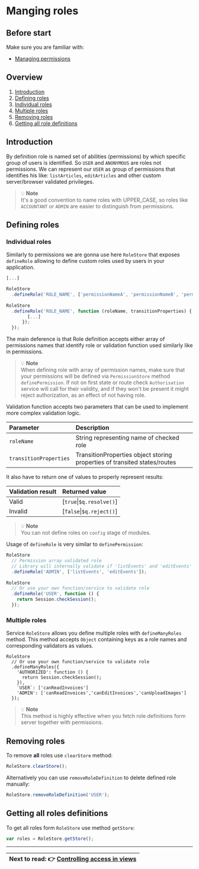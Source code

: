 Manging roles
============================

Before start
----------------------------

Make sure you are familiar with:
- [Managing permissions](https://github.com/Narzerus/angular-permission/blob/development/docs/1-manging-permissions.md)   

Overview
----------------------------

1. [Introduction](https://github.com/Narzerus/angular-permission/blob/development/docs/2-manging-roles.md#before-start)
2. [Defining roles](https://github.com/Narzerus/angular-permission/blob/development/docs/2-manging-roles.md#defining-roles)
  1. [Individual roles](https://github.com/Narzerus/angular-permission/blob/development/docs/2-manging-roles.md#individual-roles)
  2. [Multiple roles](https://github.com/Narzerus/angular-permission/blob/development/docs/2-manging-roles.md#multiple-roles)
3. [Removing roles](https://github.com/Narzerus/angular-permission/blob/development/docs/2-manging-roles.md#removing-roles)
4. [Getting all role definitions](https://github.com/Narzerus/angular-permission/blob/development/docs/2-manging-roles.md#getting-all-roles-definitions)

Introduction
----------------------------
By definition role is named set of abilities (permissions) by which specific group of users is identified. 
So `USER` and `ANONYMOUS` are roles not permissions. We can represent our `USER` as group of permissions that identifies his like: `listArticles`, `editArticles` and other custom server/browser validated privileges.    

> :bulb: **Note**   
> It's a good convention to name roles with UPPER_CASE, so roles like `ACCOUNTANT` or `ADMIN` are easier to distinguish from permissions.

Defining roles
----------------------------

### Individual roles

Similarly to permissions we are gonna use here `RoleStore` that exposes `defineRole` allowing to define custom roles used by users in your application. 

```javascript
[...]

RoleStore
  .defineRole('ROLE_NAME', ['permissionNameA', 'permissionNameB', 'permissionNameC', ...])
  
RoleStore
  .defineRole('ROLE_NAME', function (roleName, transitionProperties) {
        [...]
      });
  });
```

The main deference is that Role definition accepts either array of permissions names that identify role or validation function used similarly like in permissions.

> :bulb: **Note**   
> When defining role with array of permission names, make sure that your permissions will be defined via `PermissionStore` method `definePermission`. If not on first state or route check `Authorisation` service will call for their validity, and if they won't be present it might reject authorization, as an effect of not having role.

Validation function accepts two parameters that can be used to implement more complex validation logic.

| Parameter              | Description                                                               | 
| :--------------------- | :------------------------------------------------------------------------ |
| `roleName`             | String representing name of checked role                                  |
| `transitionProperties` | TransitionProperties object storing properties of transited states/routes |


It also have to return one of values to properly represent results:
 
| Validation result      | Returned value             | 
| :--------------------- | :------------------------- |
| Valid                  | [`true`\|`$q.resolve()`]   |
| Invalid                | [`false`\|`$q.reject()`]   |

> :bulb: **Note**   
> You can not define roles on `config` stage of modules.

Usage of `defineRole` is very similar to `definePermission`:

```javascript
RoleStore
  // Permission array validated role
  // Library will internally validate if 'listEvents' and 'editEvents' permissions are valid when checking if role is valid   
  .defineRole('ADMIN', ['listEvents', 'editEvents']);  
  
RoleStore    
  // Or use your own function/service to validate role
  .defineRole('USER', function () {        
    return Session.checkSession();
  });
```

### Multiple roles

Service `RoleStore` allows you define multiple roles with `defineManyRoles` method. This method accepts `Object` containing keys as a role names and corresponding validators as values. 

```
RoleStore    
  // Or use your own function/service to validate role
  .defineManyRoles({
    'AUTHORIZED': function () {        
      return Session.checkSession();
    }),
    `USER`: ['canReadInvoices']
    'ADMIN': ['canReadInvoices','canEditInvoices','canUploadImages']
  });
```

> :bulb: **Note**   
> This method is highly effective when you fetch role definitions form server together with permissions.   

Removing roles
----------------------------

To remove **all** roles use `clearStore` method:  

```javascript
RoleStore.clearStore();
```

Alternatively you can use `removeRoleDefinition` to delete defined role manually:

```javascript
RoleStore.removeRoleDefinition('USER');
```

Getting all roles definitions
----------------------------

To get all roles form `RoleStore` use method `getStore`:

```javascript
var roles = RoleStore.getStore();
```

----------------------------

| **Next to read**: :point_right: [Controlling access in views](https://github.com/Narzerus/angular-permission/blob/development/docs/3-controlling-access-in-views.md) |
| --- |